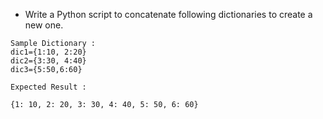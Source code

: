 * Write a Python script to concatenate following dictionaries to create a new one.
  
```
Sample Dictionary :
dic1={1:10, 2:20}
dic2={3:30, 4:40}
dic3={5:50,6:60}

Expected Result : 

{1: 10, 2: 20, 3: 30, 4: 40, 5: 50, 6: 60}
```
